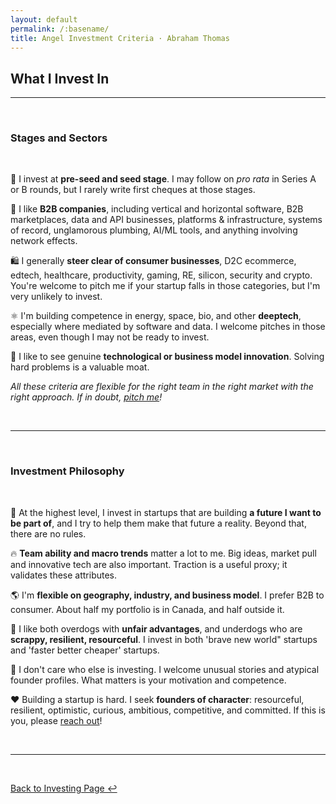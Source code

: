 ```yaml
---
layout: default
permalink: /:basename/
title: Angel Investment Criteria · Abraham Thomas
---
```


## What I Invest In

----

<br/> 

### Stages and Sectors

<br/>

🌱 I invest at **pre-seed and seed stage**. I may follow on *pro rata* in Series A or B rounds, but I rarely write first cheques at those stages.

📡 I like **B2B companies**, including vertical and horizontal software, B2B marketplaces, data and API businesses, platforms & infrastructure, systems of record, unglamorous plumbing, AI/ML tools, and anything involving network effects.  

🛍 I generally **steer clear of consumer businesses**, D2C ecommerce, edtech, healthcare, productivity, gaming, RE, silicon, security and crypto.  You're welcome to pitch me if your startup falls in those categories, but I'm very unlikely to invest.

⚛️ I'm building competence in energy, space, bio, and other **deeptech**, especially where mediated by software and data.  I welcome pitches in those areas, even though I may not be ready to invest.

🚀 I like to see genuine **technological or business model innovation**.  Solving hard problems is a valuable moat.

*All these criteria are flexible for the right team in the right market with the right approach.  If in doubt, [pitch me](/pitch-me)!*


<br/>

----

<br/>


### Investment Philosophy

<br/>

🔮 At the highest level, I invest in startups that are building **a future I want to be part of**, and I try to help them make that future a reality. Beyond that, there are no rules.

🔥 **Team ability and macro trends** matter a lot to me. Big ideas, market pull and innovative tech are also important. Traction is a useful proxy; it validates these attributes. 

🌎 I'm **flexible on geography, industry, and business model**. I prefer B2B to consumer. About half my portfolio is in Canada, and half outside it.

🐶 I like both overdogs with **unfair advantages**, and underdogs who are **scrappy, resilient, resourceful**. I invest in both 'brave new world" startups and 'faster better cheaper' startups. 

👥 I don't care who else is investing. I welcome unusual stories and atypical founder profiles. What matters is your motivation and competence.  

❤️ Building a startup is hard. I seek **founders of character**: resourceful, resilient, optimistic, curious, ambitious, competitive, and committed.  If this is you, please [reach out](/pitch-me)! 


<br/>

----

<br/>

[Back to Investing Page ↩](/investing)
